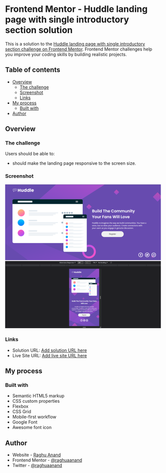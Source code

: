 # Frontend Mentor - Huddle landing page with single introductory section solution

This is a solution to the [Huddle landing page with single introductory section challenge on Frontend Mentor](https://www.frontendmentor.io/challenges/huddle-landing-page-with-a-single-introductory-section-B_2Wvxgi0). Frontend Mentor challenges help you improve your coding skills by building realistic projects. 

## Table of contents

- [Overview](#overview)
  - [The challenge](#the-challenge)
  - [Screenshot](#screenshot)
  - [Links](#links)
- [My process](#my-process)
  - [Built with](#built-with)
- [Author](#author)




## Overview

### The challenge

Users should be able to:

- should make the landing page responsive to the screen size.


### Screenshot

![](./Desktop-view.png)
![](./Mobile-view.png)



### Links

- Solution URL: [Add solution URL here](https://github.com/raghuaanand/30-Days-30-Projects/tree/main/12.%20Landing%20Page)
- Live Site URL: [Add live site URL here](https://raghu-website-landing-page.netlify.app/)

## My process

### Built with

- Semantic HTML5 markup
- CSS custom properties
- Flexbox
- CSS Grid
- Mobile-first workflow
- Google Font
- Awesome font icon




## Author

- Website - [Raghu Anand](https://raghuaanand.github.io/)
- Frontend Mentor - [@raghuaanand](https://www.frontendmentor.io/profile/raghuaanand)
- Twitter - [@raghuaanand](https://www.twitter.com/raghuaanand)


